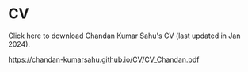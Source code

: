 # CV

Click here to download Chandan Kumar Sahu's CV (last updated in Jan 2024).

<a href="https://chandan-kumarsahu.github.io/CV/CV_Chandan.pdf" target="_blank">https://chandan-kumarsahu.github.io/CV/CV_Chandan.pdf</a>
